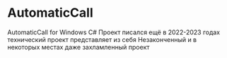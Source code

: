 # AutomaticCall
AutomaticCall for Windows C#
Проект писался ещё в 2022-2023 годах технический проект представляет из себя Незаконченный и в некоторых местах даже захламленный проект
